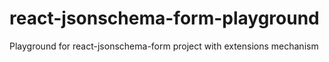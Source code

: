 # react-jsonschema-form-playground
Playground for react-jsonschema-form project with extensions mechanism
